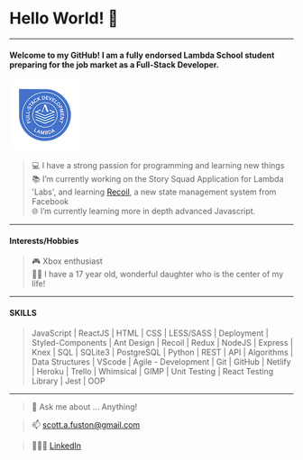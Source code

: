 # Hello World! 👋
---
  #### Welcome to my GitHub! I am a fully endorsed Lambda School student preparing for the job market as a Full-Stack Developer.
  ![alt text](https://github.com/fuston05/fuston05/blob/master/full-stack-web-development-technical-interviewing_126.png "Lambda School Endorsement Badge")
  > 💻 I have a strong passion for programming and learning new things<br>
   📚 I’m currently working on the Story Squad Application for Lambda 'Labs', and learning [Recoil](https://recoiljs.org/), a new state management system from Facebook<br>
   🌐 I’m currently learning more in depth advanced Javascript.
---
#### Interests/Hobbies
  >  🎮 Xbox enthusiast<br>
    👱‍♀️ I have a 17 year old, wonderful daughter who is the center of my life!
---
#### SKILLS
>JavaScript | ReactJS | HTML | CSS | LESS/SASS | Deployment | Styled-Components | Ant Design | Recoil | Redux | NodeJS | Express | Knex | SQL | SQLite3 | PostgreSQL | Python | REST | API | Algorithms | Data Structures | VScode | Agile - Development | Git | GitHub | Netlify | Heroku | Trello | Whimsical | GIMP | Unit Testing | React Testing Library | Jest | OOP
---
> 💬 Ask me about ... Anything!

> 📫 [scott.a.fuston@gmail.com](scott.a.fuston@gmail.com)
    
> 🙋🏽‍♂️ [LinkedIn](https://www.linkedin.com/in/scott-fuston/)
